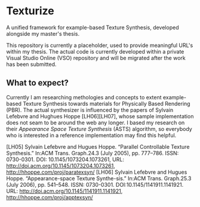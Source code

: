 # Texturize
A unified framework for example-based Texture Synthesis, developed alongside my master's thesis.

This repository is currently a placeholder, used to provide meaningful URL's within my thesis. The actual code is currently developed within a private Visual Studio Online (VSO) repository and will be migrated after the work has been submitted.

## What to expect?

Currently I am researching methologies and concepts to extent example-based Texture Synthesis towards materials for Physically Based Rendering (PBR). The actual synthesizer is influenced by the papers of Sylvain Lefebvre and Hughues Hoppe [LH06][LH07], whose sample implementation does not seam to be around the web any longer. I based my research on their *Appearance Space Texture Synthesis* (ASTS) algorithm, so everybody who is interested in a reference implementation may find this helpful.



[LH05] Sylvain Lefebvre and Hugues Hoppe. “Parallel Controllable Texture Synthesis.” In:ACM Trans. Graph.24.3 (July 2005), pp. 777–786. ISSN: 0730-0301. DOI: 10.1145/1073204.1073261, URL: http://doi.acm.org/10.1145/1073204.1073261, http://hhoppe.com/proj/paratexsyn/
[LH06] Sylvain Lefebvre and Hugues Hoppe. “Appearance-space Texture Synthe-sis.” In:ACM Trans. Graph.25.3 (July 2006), pp. 541–548. ISSN: 0730-0301. DOI:10.1145/1141911.1141921. URL: http://doi.acm.org/10.1145/1141911.1141921, http://hhoppe.com/proj/apptexsyn/
